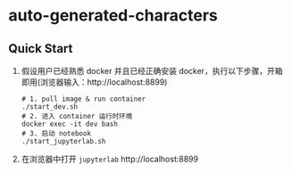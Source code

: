 # auto-generated-characters
## Quick Start
1. 假设用户已经熟悉 docker 并且已经正确安装 docker，执行以下步骤，开箱即用(浏览器输入：http://localhost:8899)
    ```
    # 1. pull image & run container
    ./start_dev.sh
    # 2. 进入 container 运行时环境
    docker exec -it dev bash
    # 3. 启动 notebook
    ./start_jupyterlab.sh
    ```
2. 在浏览器中打开 `jupyterlab`
http://localhost:8899
